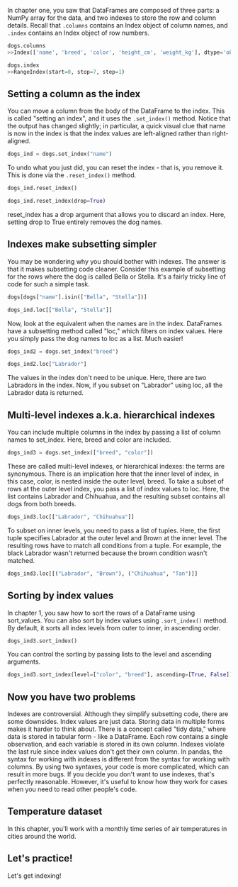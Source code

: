 In chapter one, you saw that DataFrames are composed of three parts: a NumPy array for the data, and two indexes to store the row and column details. Recall that `.columns` contains an Index object of column names, and `.index` contains an Index object of row numbers.
```Python
dogs.columns
>>Index(['name', 'breed', 'color', 'height_cm', 'weight_kg'], dtype='object')

dogs.index
>>RangeIndex(start=0, stop=7, step=1)
```
## Setting a column as the index
You can move a column from the body of the DataFrame to the index. This is called "setting an index", and it uses the `.set_index()` method. Notice that the output has changed slightly; in particular, a quick visual clue that name is now in the index is that the index values are left-aligned rather than right-aligned.
```Python
dogs_ind = dogs.set_index("name")
```
To undo what you just did, you can reset the index - that is, you remove it. This is done via the `.reset_index()` method.
```Python
dogs_ind.reset_index()

dogs_ind.reset_index(drop=True)
```
reset_index has a drop argument that allows you to discard an index. Here, setting drop to True entirely removes the dog names.
## Indexes make subsetting simpler
You may be wondering why you should bother with indexes. The answer is that it makes subsetting code cleaner. Consider this example of subsetting for the rows where the dog is called Bella or Stella. It's a fairly tricky line of code for such a simple task. 
```Python
dogs[dogs["name"].isin(["Bella", "Stella"])]

dogs_ind.loc[["Bella", "Stella"]]
```
Now, look at the equivalent when the names are in the index. DataFrames have a subsetting method called "loc," which filters on index values. Here you simply pass the dog names to loc as a list. Much easier!

```Python
dogs_ind2 = dogs.set_index("breed")

dogs_ind2.loc["Labrador"]
```
The values in the index don't need to be unique. Here, there are two Labradors in the index. Now, if you subset on "Labrador" using loc, all the Labrador data is returned.
## Multi-level indexes a.k.a. hierarchical indexes
You can include multiple columns in the index by passing a list of column names to set_index. Here, breed and color are included. 
```Python
dogs_ind3 = dogs.set_index(["breed", "color"])
```
These are called multi-level indexes, or hierarchical indexes: the terms are synonymous. There is an implication here that the inner level of index, in this case, color, is nested inside the outer level, breed. To take a subset of rows at the outer level index, you pass a list of index values to loc. Here, the list contains Labrador and Chihuahua, and the resulting subset contains all dogs from both breeds.
```Python
dogs_ind3.loc[["Labrador", "Chihuahua"]]
```
To subset on inner levels, you need to pass a list of tuples. Here, the first tuple specifies Labrador at the outer level and Brown at the inner level. The resulting rows have to match all conditions from a tuple. For example, the black Labrador wasn't returned because the brown condition wasn't matched.
```Python
dogs_ind3.loc[[("Labrador", "Brown"), ("Chihuahua", "Tan")]]
```
## Sorting by index values
In chapter 1, you saw how to sort the rows of a DataFrame using sort_values. You can also sort by index values using `.sort_index()` method. By default, it sorts all index levels from outer to inner, in ascending order. 
```Python
dogs_ind3.sort_index()
```
You can control the sorting by passing lists to the level and ascending arguments.
```Python
dogs_ind3.sort_index(level=["color", "breed"], ascending=[True, False])
```
## Now you have two problems
Indexes are controversial. Although they simplify subsetting code, there are some downsides. Index values are just data. Storing data in multiple forms makes it harder to think about. There is a concept called "tidy data," where data is stored in tabular form - like a DataFrame. Each row contains a single observation, and each variable is stored in its own column. Indexes violate the last rule since index values don't get their own column. In pandas, the syntax for working with indexes is different from the syntax for working with columns. By using two syntaxes, your code is more complicated, which can result in more bugs. If you decide you don't want to use indexes, that's perfectly reasonable. However, it's useful to know how they work for cases when you need to read other people's code.
## Temperature dataset
In this chapter, you'll work with a monthly time series of air temperatures in cities around the world.
## Let's practice!
Let's get indexing!